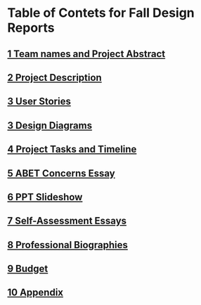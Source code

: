 # Table of Contets for Fall Design Reports
## [1 Team names and Project Abstract](/Earthenware-Audio/FinalDesignReport/1_Names_and_Abstract.md)

## [2 Project Description](https://github.com/hackerkj/Earthenware-Audio/blob/main/FinalDesignReport/2_Project_Description.md)

## [3 User Stories](https://github.com/hackerkj/Earthenware-Audio/blob/main/FinalDesignReport/3_User_Stories.md)

## [3 Design Diagrams](https://github.com/hackerkj/Earthenware-Audio/blob/main/FinalDesignReport/3_Design_Diagrams)

## [4 Project Tasks and Timeline](https://github.com/hackerkj/Earthenware-Audio/blob/main/FinalDesignReport\4_Tasklist.md)

## [5 ABET Concerns Essay](https://github.com/hackerkj/Earthenware-Audio/blob/main/FinalDesignReport\5_Constraints.md)

## [6 PPT Slideshow](https://github.com/hackerkj/Earthenware-Audio/blob/main/FinalDesignReport/6_EarthenwareAudioPresentation.pptx)

## [7 Self-Assessment Essays](https://github.com/hackerkj/Earthenware-Audio/blob/main/FinalDesignReport\7_Self_Assessment_Essays)

## [8 Professional Biographies](https://github.com/hackerkj/Earthenware-Audio/blob/main/FinalDesignReport\8_Professional_Biographies)

## [9 Budget](FinalDesignReport/9_Budget.md)

## [10 Appendix](https://github.com/hackerkj/Earthenware-Audio/blob/main/FinalDesignReport\10_Appendix.md)